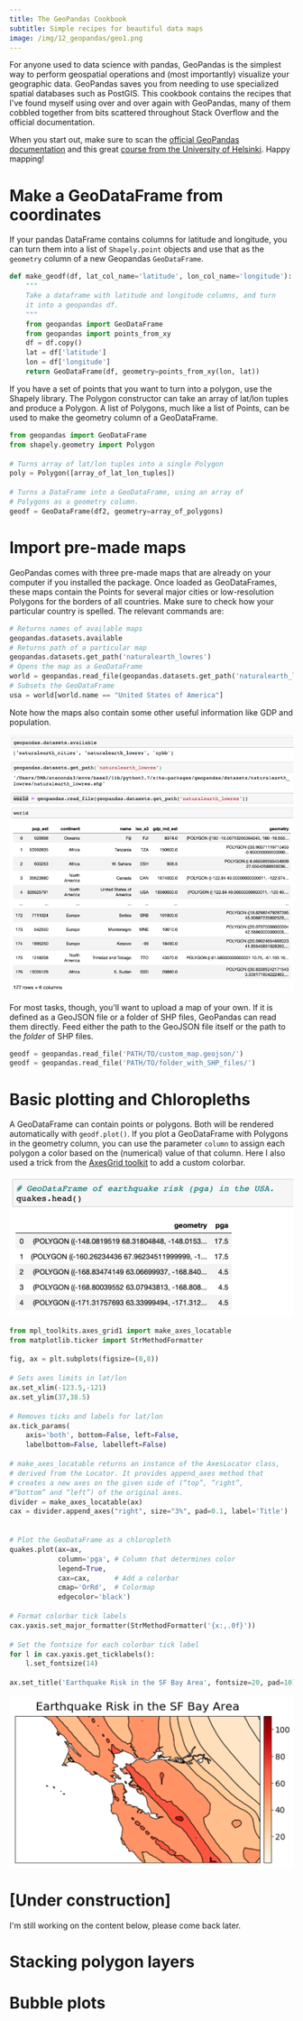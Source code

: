 ```yaml
---
title: The GeoPandas Cookbook
subtitle: Simple recipes for beautiful data maps
image: /img/12_geopandas/geo1.png
---
```


For anyone used to data science with pandas, GeoPandas is the simplest way to perform geospatial operations and (most importantly) visualize your geographic data. GeoPandas saves you from needing to use specialized spatial databases such as PostGIS. This cookbook contains the recipes that I've found myself using over and over again with GeoPandas, many of them cobbled together from bits scattered throughout Stack Overflow and the official documentation.

When you start out, make sure to scan the [official GeoPandas documentation](http://geopandas.org/index.html) and this great [course from the University of Helsinki](https://automating-gis-processes.github.io/2017/index.html). Happy mapping!

# Make a GeoDataFrame from coordinates
If your pandas DataFrame contains columns for latitude and longitude, you can turn them into a list of `Shapely.point` objects and use that as the `geometry` column of a new Geopandas `GeoDataFrame`.

```python
def make_geodf(df, lat_col_name='latitude', lon_col_name='longitude'):
    """
    Take a dataframe with latitude and longitude columns, and turn
    it into a geopandas df.
    """
    from geopandas import GeoDataFrame
    from geopandas import points_from_xy
    df = df.copy()
    lat = df['latitude']
    lon = df['longitude']
    return GeoDataFrame(df, geometry=points_from_xy(lon, lat))
```
If you have a set of points that you want to turn into a polygon, use the Shapely library. The Polygon constructor can take an array of lat/lon tuples and produce a Polygon. A list of Polygons, much like a list of Points, can be used to make the geometry column of a GeoDataFrame.

```python
from geopandas import GeoDataFrame
from shapely.geometry import Polygon

# Turns array of lat/lon tuples into a single Polygon
poly = Polygon([array_of_lat_lon_tuples])

# Turns a DataFrame into a GeoDataFrame, using an array of 
# Polygons as a geometry column.
geodf = GeoDataFrame(df2, geometry=array_of_polygons)
```

# Import pre-made maps
GeoPandas comes with three pre-made maps that are already on your computer if you installed the package. Once loaded as GeoDataFrames, these maps contain the Points for several major cities or low-resolution Polygons for the borders of all countries. Make sure to check how your particular country is spelled.
The relevant commands are: 

```python
# Returns names of available maps
geopandas.datasets.available
# Returns path of a particular map
geopandas.datasets.get_path('naturalearth_lowres')
# Opens the map as a GeoDataFrame
world = geopandas.read_file(geopandas.datasets.get_path('naturalearth_lowres'))
# Subsets the GeoDataFrame
usa = world[world.name == "United States of America"]
```
Note how the maps also contain some other useful information like GDP and population.

![geopandas](/img/12_geopandas/geo2.png)

For most tasks, though, you'll want to upload a map of your own. If it is defined as a GeoJSON file or a folder of SHP files, GeoPandas can read them directly. Feed either the path to the GeoJSON file itself or the path to the *folder* of SHP files.

```python
geodf = geopandas.read_file('PATH/TO/custom_map.geojson/')
geodf = geopandas.read_file('PATH/TO/folder_with_SHP_files/')
```

# Basic plotting and Chloropleths
A GeoDataFrame can contain points or polygons. Both will be rendered automatically with `geodf.plot()`.  If you plot a GeoDataFrame with Polygons in the geometry column, you can use the parameter `column` to assign each polygon a color based on the (numerical) value of that column. Here I also used a trick from the [AxesGrid toolkit](https://matplotlib.org/mpl_toolkits/axes_grid/users/overview.html) to add a custom colorbar.

![geopandas](/img/12_geopandas/geo3.png)


```python
from mpl_toolkits.axes_grid1 import make_axes_locatable
from matplotlib.ticker import StrMethodFormatter

fig, ax = plt.subplots(figsize=(8,8))

# Sets axes limits in lat/lon
ax.set_xlim(-123.5,-121)
ax.set_ylim(37,38.5)

# Removes ticks and labels for lat/lon
ax.tick_params(
    axis='both', bottom=False, left=False,         
    labelbottom=False, labelleft=False) 

# make_axes_locatable returns an instance of the AxesLocator class, 
# derived from the Locator. It provides append_axes method that 
# creates a new axes on the given side of (“top”, “right”, 
#“bottom” and “left”) of the original axes.
divider = make_axes_locatable(ax)
cax = divider.append_axes("right", size="3%", pad=0.1, label='Title')


# Plot the GeoDataFrame as a chloropleth
quakes.plot(ax=ax, 
            column='pga', # Column that determines color
            legend=True,  
            cax=cax,      # Add a colorbar
            cmap='OrRd',  # Colormap
            edgecolor='black')

# Format colorbar tick labels
cax.yaxis.set_major_formatter(StrMethodFormatter('{x:,.0f}'))

# Set the fontsize for each colorbar tick label
for l in cax.yaxis.get_ticklabels():
    l.set_fontsize(14)

ax.set_title('Earthquake Risk in the SF Bay Area', fontsize=20, pad=10);
```

![geopandas](/img/12_geopandas/geo4.png)

# [Under construction]
I'm still working on the content below, please come back later.

# Stacking polygon layers

<!-- ![geopandas](/img/12_geopandas/geo1.png) -->

# Bubble plots



```python
```

```python
```

```python
```

```python
```

```python
```

```python
```

```python
```

```python
```


